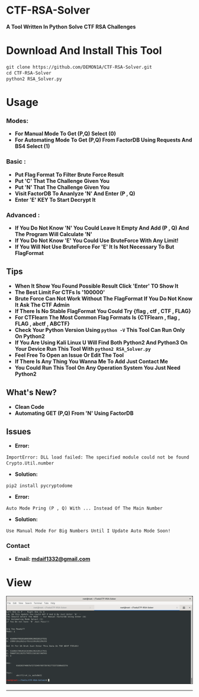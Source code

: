 # CTF-RSA-Solver
**A Tool Written In Python Solve CTF RSA Challenges**
# Download And Install This Tool
```
git clone https://github.com/DEMON1A/CTF-RSA-Solver.git
cd CTF-RSA-Solver
python2 RSA_Solver.py
```
# Usage
### Modes:
- **For Manual Mode To Get (P,Q) Select (0)**
- **For Automating Mode To Get (P,Q) From FactorDB Using Requests And BS4 Select (1)**
### Basic :
- **Put Flag Format To Filter Brute Force Result**
- **Put 'C' That The Challenge Given You**
- **Put 'N' That The Challenge Given You**
- **Visit FactorDB To Ananlyze 'N' And Enter (P , Q)**
- **Enter 'E' KEY To Start Decrypt It**

### Advanced :
- **If You Do Not Know 'N' You Could Leave It Empty And Add (P , Q) And The Program Will Calculate 'N'**
- **If You Do Not Know 'E' You Could Use BruteForce With Any Limit!**
- **If You Will Not Use BruteForce For 'E' It Is Not Necessary To But FlagFormat**

## Tips
- **When It Show You Found Possible Result Click 'Enter' TO Show It**
- **The Best Limit For CTFs Is '100000'**
- **Brute Force Can Not Work Without The FlagFormat If You Do Not Know It Ask The CTF Admin**
- **If There Is No Stable FlagFormat You Could Try {flag , ctf , CTF , FLAG}**
- **For CTFlearn The Most Common Flag Formats Is {CTFlearn , flag , FLAG , abctf , ABCTF}**
- **Check Your Python Version Using ```python -V``` This Tool Can Run Only On Python2**
- **If You Are Using Kali Linux U Will Find Both Python2 And Python3 On Your Device Run This Tool With ```python2 RSA_Solver.py```**
- **Feel Free To Open an Issue Or Edit The Tool**
- **If There Is Any Thing You Wanna Me To Add Just Contact Me**
- **You Could Run This Tool On Any Operation System You Just Need Python2**

## What's New?
- **Clean Code**
- **Automating GET (P,Q) From 'N' Using FactorDB**

## Issues
- **Error:**
```
ImportError: DLL load failed: The specified module could not be found Crypto.Util.number
```
- **Solution:**
```
pip2 install pycryptodome
```
- **Error:**
```
Auto Mode Pring (P , Q) With ... Instead Of The Main Number
```
- **Solution:**
```
Use Manual Mode For Big Numbers Until I Update Auto Mode Soon!
```
### Contact
- **Email: mdaif1332@gmail.com**

# View
![](CTF-RSA-Solver/View-New.png)
<hr>
